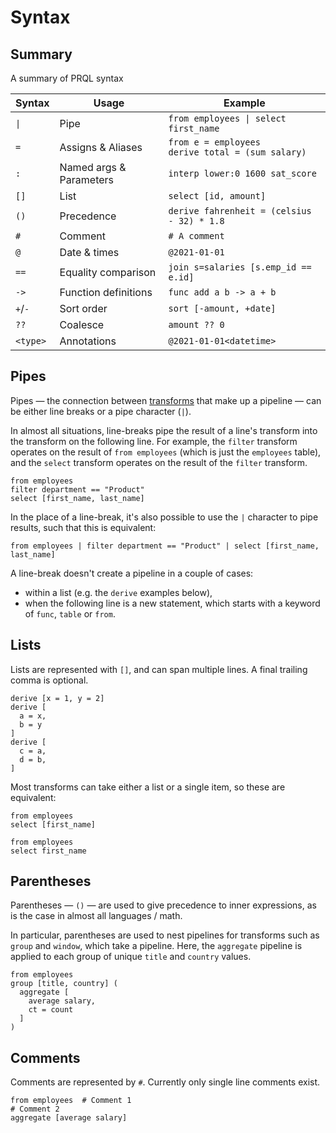 # Syntax

## Summary

A summary of PRQL syntax

<!-- The `|` characters need to be escaped, and surrounded with tags rather than backticks -->

| Syntax          | Usage                   | Example                                                 |
| --------------- | ----------------------- | ------------------------------------------------------- |
| <code>\|</code> | Pipe                    | <code>from employees \| select first_name</code>        |
| `=`             | Assigns & Aliases       | `from e = employees` <br> `derive total = (sum salary)` |
| `:`             | Named args & Parameters | `interp lower:0 1600 sat_score`                         |
| `[]`            | List                    | `select [id, amount]`                                   |
| `()`            | Precedence              | `derive fahrenheit = (celsius - 32) * 1.8`              |
| `#`             | Comment                 | `# A comment`                                           |
| `@`             | Date & times            | `@2021-01-01`                                           |
| `==`            | Equality comparison     | `join s=salaries [s.emp_id == e.id]`                    |
| `->`            | Function definitions    | `func add a b -> a + b`                                 |
| `+`/`-`         | Sort order              | `sort [-amount, +date]`                                 |
| `??`            | Coalesce                | `amount ?? 0`                                           |
| `<type>`        | Annotations             | `@2021-01-01<datetime>`                                 |

## Pipes

Pipes — the connection between [transforms](../transforms.md) that make up a
pipeline — can be either line breaks or a pipe character (`|`).

In almost all situations, line-breaks pipe the result of a line's transform into the transform on
the following line. For example, the `filter` transform operates on the result
of `from employees` (which is just the `employees` table), and the `select` transform operates on
the result of the `filter` transform.

```prql
from employees
filter department == "Product"
select [first_name, last_name]
```

In the place of a line-break, it's also possible to use the `|` character to
pipe results, such that this is equivalent:

```prql
from employees | filter department == "Product" | select [first_name, last_name]
```

A line-break doesn't create a pipeline in a couple of cases:

- within a list (e.g. the `derive` examples below),
- when the following line is a new statement, which starts with a keyword of
  `func`, `table` or `from`.

## Lists

Lists are represented with `[]`, and can span multiple lines. A final trailing
comma is optional.

```prql
derive [x = 1, y = 2]
derive [
  a = x,
  b = y
]
derive [
  c = a,
  d = b,
]
```

Most transforms can take either a list or a single item, so these are
equivalent:

```prql
from employees
select [first_name]
```

```prql
from employees
select first_name
```

## Parentheses

Parentheses — `()` — are used to give precedence to inner expressions, as is the
case in almost all languages / math.

In particular, parentheses are used to nest pipelines for transforms such as
`group` and `window`, which take a pipeline. Here, the `aggregate` pipeline is
applied to each group of unique `title` and `country` values.

```prql
from employees
group [title, country] (
  aggregate [
    average salary,
    ct = count
  ]
)
```

## Comments

Comments are represented by `#`. Currently only single line comments exist.

```prql
from employees  # Comment 1
# Comment 2
aggregate [average salary]
```
